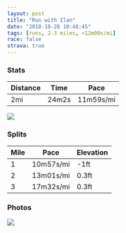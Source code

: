 ```yaml
---
layout: post
title: "Run with Ilan"
date: "2018-10-28 10:48:45"
tags: [runs, 2-3 miles, <12m00s/mi]
race: false
strava: true
---
```


### Stats

| Distance | Time | Pace |
|----------|------|------|
|2mi|24m2s|11m59s/mi|

<img src='https://maps.googleapis.com/maps/api/staticmap?maptype=roadmap&path=enc:i_vwFfhtbMg@hFnAgDuAUCbEnAeD{@m@m@nCf@x@|@qCq@cAo@jDh@`@z@yC}@q@q@fDt@l@t@_Dq@c@g@~DfB}Cg@y@w@dEvBuCiA[y@dCj@~@fAwDm@]iAdDn@fAxAqD{@k@aAnCp@hAz@yE{BdCnAx@XeE&key=AIzaSyC1MId7bFpkLXNAaYhBSTb8jLyiSqzbDtM&size=800x800&markers=color:yellow|label:S|40.75013,-74.00084&markers=color:green|label:F|40.74996999999999,-74.00097000000002'>

### Splits

| Mile | Pace | Elevation |
|------|------|-----------|
|1|10m57s/mi|-1ft|
|2|13m01s/mi|0.3ft|
|3|17m32s/mi|0.3ft|

### Photos
<img src='https://dgtzuqphqg23d.cloudfront.net/lOnglm5w7caqQm6VcWqktvun8WUs_7M7arycYP_rUEs-577x768.jpg'>
